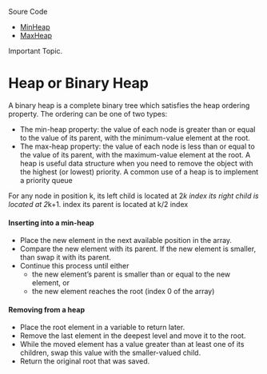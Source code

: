 Soure Code
  - [MinHeap](https://github.com/senthil338/coding_interview/new/master/CodingPractice/CodingPractice/DataStructure/Heap/MinHeap.cs)
  - [MaxHeap](https://github.com/senthil338/coding_interview/new/master/CodingPractice/CodingPractice/DataStructure/Heap/MaxHeap.cs)
  
  Important Topic.
  
  # Heap or Binary Heap
  A binary heap is a complete binary tree which satisfies the heap ordering property. The ordering can be one of two types:
   - The min-heap property: the value of each node is greater than or equal to the value of its parent, with the minimum-value element at the root.
   - The max-heap property: the value of each node is less than or equal to the value of its parent, with the maximum-value element at the root.
A heap is useful data structure when you need to remove the object with the highest (or lowest) priority. A common use of a heap is to implement a priority queue

For any node in position k,
its left child is located at 2*k index 
its right child is located at 2*k+1. index 
its parent is located at k/2 index

#### Inserting into a min-heap
 - Place the new element in the next available position in the array. 
 - Compare the new element with its parent. If the new element is smaller, than swap it with its parent.
 - Continue this process until either
     - the new element’s parent is smaller than or
equal to the new element, or
     - the new element reaches the root (index 0 of
the array)


#### Removing from a heap

 - Place the root element in a variable to
return later.
 - Remove the last element in the deepest
level and move it to the root.
 - While the moved element has a value
greater than at least one of its children,
swap this value with the smaller-valued
child.
- Return the original root that was saved.

  

